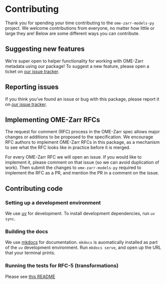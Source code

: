 # Contributing

Thank you for spending your time contributing to the `ome-zarr-models-py` project.
We welcome contributions from everyone, no matter how little or large they are!
Below are some different ways you can contribute.

## Suggesting new features

We're super open to helper functionality for working with OME-Zarr metadata using our package!
To suggest a new feature, please open a ticket on [our issue tracker](https://github.com/ome-zarr-models/ome-zarr-models-py).

## Reporting issues

If you think you've found an issue or bug with this package, please report it on [our issue tracker](https://github.com/ome-zarr-models/ome-zarr-models-py).

## Implementing OME-Zarr RFCs

The request for comment (RFC) process in the OME-Zarr spec allows major changes or additions to be proposed to the specification.
We encourage RFC authors to implement OME-Zarr RFCs in this package, as a mechanism to see what the RFC looks like in practice before it is merged.

For every OME-Zarr RFC we will open an issue.
If you would like to implement it, please comment on that issue (so we can avoid duplication of work).
Then submit the changes to `ome-zarr-models-py` required to implement the RFC as a PR, and mention the PR in a comment on the issue.

## Contributing code

### Setting up a development environment

We use [uv](https://docs.astral.sh/uv/) for development.
To install development dependencies, run `uv sync`.

### Building the docs

We use [mkdocs](https://www.mkdocs.org/) for documentation.
`mkdocs` is auomatically installed as part of the `uv` development environment.
Run `mkdocs serve`, and open up the URL that your terminal prints.

### Running the tests for RFC-5 (transformations)

Please see [this README](tests/_rfc5_transforms/data_rfc5/README.md)